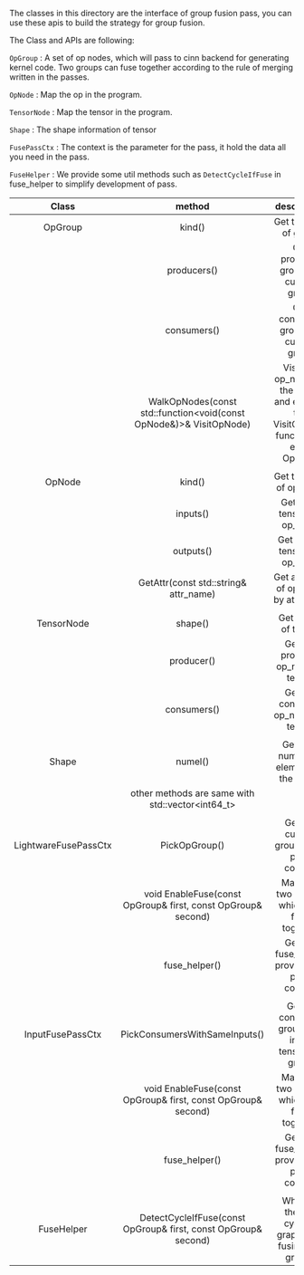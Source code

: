 The classes in this directory are the interface of group fusion pass, you can use these apis to build the strategy for group fusion.


The Class and APIs are following:

`OpGroup` : A set of op nodes, which will pass to cinn backend for generating kernel code. Two groups can fuse together according to the rule of merging written in the passes.

`OpNode` : Map the op in the program.

`TensorNode` : Map the tensor in the program.

`Shape` : The shape information of tensor

`FusePassCtx` : The context is the parameter for the pass, it hold the data all you need in the pass.

`FuseHelper` : We provide some util methods such as `DetectCycleIfFuse` in fuse_helper to simplify development of pass.

| Class      | method | description |
| :--:       | :--: | :--: |
| OpGroup  | kind()| Get the Kind of group |
|            | producers()| Get producer groups of current group |
|            | consumers() | Get consumer groups of current group |
|            | WalkOpNodes(const std::function<void(const OpNode&)>& VisitOpNode) | Visit the op_nodes in the group and execute the VisitOpNode function for each OpNode |
|  |  |  |
| OpNode   | kind() | Get the Kind of op_node |
|            | inputs() | Get input tensors of op_node |
|            | outputs() | Get output tensors of op_node |
|            | GetAttr(const std::string& attr_name) | Get attribute of op_node by attr name |
|  |  |  |
| TensorNode | shape() | Get shape of tensor |
|            | producer() | Get the producer op_node of tensor |
|            | consumers() | Get the consumer op_nodes of tensor |
|  |  |  |
| Shape    | numel() | Get total number of elements in the shape |
|            | other methods are same with std::vector<int64_t> | |
|  |  |  |
| LightwareFusePassCtx | PickOpGroup() | Get the current group in the pass context |
|                      | void EnableFuse(const OpGroup& first, const OpGroup& second) | Mark the two groups which can fuse together |
|  | fuse_helper()     | Get the fuse_helper provided by pass context  |
|  |  |  |
| InputFusePassCtx   | PickConsumersWithSameInputs() | Get all consumer groups for input tensors of graph |
|                      | void EnableFuse(const OpGroup& first, const OpGroup& second) | Mark the two groups which can fuse together |
|  | fuse_helper()     | Get the fuse_helper provided by pass context  |
|  |  |  |
| FuseHelper | DetectCycleIfFuse(const OpGroup& first, const OpGroup& second) | Whether there is cycle in graph after fusing two groups |
